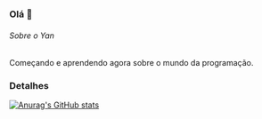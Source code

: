 ### Olá 👋


###### Sobre o Yan
Começando e aprendendo agora sobre o mundo da programação.

### Detalhes

[![Anurag's GitHub stats](httpsgithub-readme-stats.vercel.api?username=yansantos0&show_icons=true&theme=dark)](httpsgithub.comanuraghazragithub-readme-stats)


